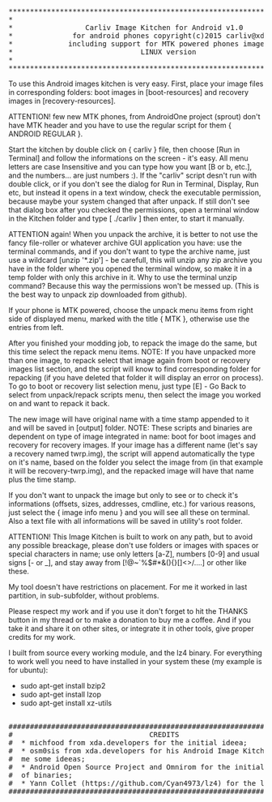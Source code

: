 <pre>
******************************************************************************
*                                                                            *
*                 Carliv Image Kitchen for Android v1.0                      *
*              for android phones copyright(c)2015 carliv@xda                *
*             including support for MTK powered phones images                *
*                              LINUX version                                 *
*                                                                            *
******************************************************************************	
</pre>	
To use this Android images kitchen is very easy. First, place your image files in corresponding folders: boot images in [boot-resources] and recovery images in [recovery-resources].

ATTENTION! few new MTK phones, from AndroidOne project (sprout) don't have MTK header and you have to use the regular script for them { ANDROID REGULAR }.

Start the kitchen by double click on { carliv } file, then choose [Run in Terminal] and follow the informations on the screen - it's easy. All menu letters are case Insensitive and you can type how you want [B or b, etc.], and the numbers... are just numbers :). If the "carliv" script desn't run with double click, or if you don't see the dialog for Run in Terminal, Display, Run etc, but instead it opens in a text window, check the executable permission, because maybe your system changed that after unpack. If still don't see that dialog box after you checked the permissions, open a terminal window in the Kitchen folder and type [ ./carliv ] then enter, to start it manually.

ATTENTION again! When you unpack the archive, it is better to not use the fancy file-roller or whatever archive GUI application you have: use the terminal commands, and if you don't want to type the archive name, just use a wildcard [unzip '*.zip'] - be carefull, this will unzip any zip archive you have in the folder where you opened the terminal window, so make it in a temp folder with only this archive in it. Why to use the terminal unzip command? Because this way the permissions won't be messed up. (This is the best way to unpack zip downloaded from github).

If your phone is MTK powered, choose the unpack menu items from right side of displayed menu, marked with the title { MTK }, otherwise use the entries from left. 

After you finished your modding job, to repack the image do the same, but this time select the repack menu items. NOTE: If you have unpacked more than one image, to repack select that image again from boot or recovery images list section, and the script will know to find corresponding folder for repacking (if you have deleted that folder it will display an error on process). To go to boot or recovery list selection menu, just type [E] - Go Back to select from unpack/repack scripts menu, then select the image you worked on and want to repack it back. 

The new image will have original name with a time stamp appended to it and will be saved in [output] folder. NOTE: These scripts and binaries are dependent on type of image integrated in name: boot for boot images and recovery for recovery images. If your image has a different name (let's say a recovery named twrp.img), the script will append automatically the type on it's name, based on the folder you select the image from (in that example it will be recovery-twrp.img), and the repacked image will have that name plus the time stamp.

If you don't want to unpack the image but only to see or to check it's informations (offsets, sizes, addresses, cmdline, etc.) for various reasons, just select the { image info menu } and you will see all these on terminal. Also a text file with all informations will be saved in utility's root folder.

ATTENTION! This Image Kitchen is built to work on any path, but to avoid any possible breackage, please don't use folders or images with spaces or special characters in name; use only letters [a-Z], numbers [0-9] and usual signs [- or _], and stay away from [!@~`%$#*&(){}[]<>\/....] or other like these.
	
My tool doesn't have restrictions on placement. For me it worked in last partition, in sub-subfolder, without problems.

Please respect my work and if you use it don't forget to hit the THANKS button in my thread or to make a donation to buy me a coffee. And if you take it and share it on other sites, or integrate it in other tools, give proper credits for my work.
	
I built from source every working module, and the lz4 binary. For everything to work well you need to have installed in your system these (my example is for ubuntu):

- sudo apt-get install bzip2
- sudo apt-get install lzop
- sudo apt-get install xz-utils
<pre>	
##############################################################################
#                                CREDITS                                     #
#  * michfood from xda.developers for the initial ideea;                     #
#  * osm0sis from xda.developers for his Android Image Kitchen, which gave   #
#  me some ideeas;                                                           #
#  * Android Open Source Project and Omnirom for the initial source code     #
#  of binaries;                                                              #
#  * Yann Collet (https://github.com/Cyan4973/lz4) for the lz4 source code;  #
##############################################################################		
</pre>	
